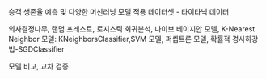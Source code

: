 승객 생존율 예측 및 다양한 머신러닝 모델 적용
데이터셋 - 타이타닉 데이터

의사결정나무, 랜덤 포레스트, 로지스틱 회귀분석, 나이브 베이지안 모델, K-Nearest Neighbor 모델: KNeighborsClassifier,SVM 모델, 퍼셉트론 모델, 확률적 경사하강법-SGDClassifier

모델 비교, 교차 검증